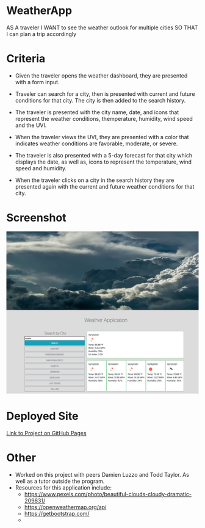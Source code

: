 # WeatherApp
AS A traveler
I WANT to see the weather outlook for multiple cities
SO THAT I can plan a trip accordingly

# Criteria

- Given the traveler opens the weather dashboard, they are presented with a form input.

- Traveler can search for a city, then is presented with current and future conditions for that city. The city is then added to the search history.

- The traveler is presented with the city name, date, and icons that represent the weather conditions, themperature, humidity, wind speed and the UVI.

- When the traveler views the UVI, they are presented with a color that indicates weather conditions are favorable, moderate, or severe.

- The traveler is also presented with a 5-day forecast for that city which displays the date, as well as, icons to represent the temperature, wind speed and humidity. 

- When the traveler clicks on a city in the search history they are presented again with the current and future weather conditions for that city.

# Screenshot

![Screenshot](./assets/images/screencapture.png)

# Deployed Site 

[Link to Project on GitHub Pages ](https://mlh19.github.io/WeatherApp/)

# Other

- Worked on this project with peers Damien Luzzo and Todd Taylor. As well as a tutor outside the program. 
- Resources for this application include:
    - https://www.pexels.com/photo/beautiful-clouds-cloudy-dramatic-209831/
    - https://openweathermap.org/api
    - https://getbootstrap.com/
    -